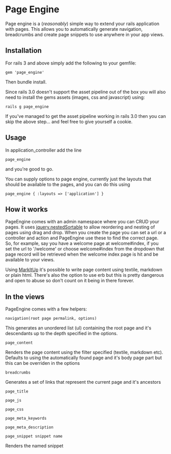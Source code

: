 # Page Engine

Page engine is a (_reasonably_) simple way to extend your rails application with pages. This allows you to automatically generate navigation, breadcrumbs and create page snippets to use anywhere in your app views.

## Installation

For rails 3 and above simply add the following to your gemfile:

	gem 'page_engine'

Then bundle install.

Since rails 3.0 doesn't support the asset pipeline out of the box you will also need to install the gems assets (images, css and javascript) using:

	rails g page_engine

If you've managed to get the asset pipeline working in rails 3.0 then you can skip the above step... and feel free to give yourself a cookie.

## Usage

In application_controller add the line

	page_engine

and you're good to go. 

You can supply options to page engine, currently just the layouts that should be available to the pages, and you can do this using

	page_engine { :layouts => ['application'] }

## How it works

PageEngine comes with an admin namespace where you can CRUD your pages. It uses [jquery.nestedSortable](http://mjsarfatti.com/sandbox/nestedSortable/ "jquery.nestedSortable") to allow reordering and nesting of pages using drag and drop. When you create the page you can set a url or a controller and action and PageEngine use these to find the correct page. So, for example, say you have a welcome page at welcome#index, if you set the url to '/welcome' or choose welcome#index from the dropdown that page record will be retrieved when the welcome index page is hit and be available to your views.

Using [MarkItUp](http://markitup.jaysalvat.com/home/ "MarkItUp") it's possible to write page content using textile, markdown or plain html. There's also the option to use erb but this is pretty dangerous and open to abuse so don't count on it being in there forever.

## In the views

PageEngine comes with a few helpers:

	navigation(root page permalink, options)

This generates an unordered list (ul) containing the root page and it's descendants up to the depth specified in the options.

	page_content

Renders the page content using the filter specified (textile, markdown etc). Defaults to using the automatically found page and it's body page part but this can be overriden in the options

	breadcrumbs

Generates a set of links that represent the current page and it's ancestors

	page_title

	page_js

	page_css

	page_meta_keywords

	page_meta_description

	page_snippet snippet name

Renders the named snippet
